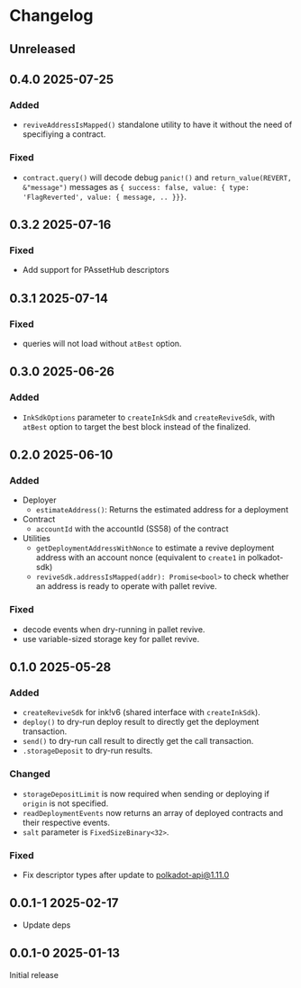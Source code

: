 # Changelog

## Unreleased

## 0.4.0 2025-07-25

### Added

- `reviveAddressIsMapped()` standalone utility to have it without the need of specifiying a contract.

### Fixed

- `contract.query()` will decode debug `panic!()` and `return_value(REVERT, &"message")` messages as `{ success: false, value: { type: 'FlagReverted', value: { message, .. }}}`.

## 0.3.2 2025-07-16

### Fixed

- Add support for PAssetHub descriptors

## 0.3.1 2025-07-14

### Fixed

- queries will not load without `atBest` option.

## 0.3.0 2025-06-26

### Added

- `InkSdkOptions` parameter to `createInkSdk` and `createReviveSdk`, with `atBest` option to target the best block instead of the finalized.

## 0.2.0 2025-06-10

### Added

- Deployer
  - `estimateAddress()`: Returns the estimated address for a deployment
- Contract
  - `accountId` with the accountId (SS58) of the contract
- Utilities
  - `getDeploymentAddressWithNonce` to estimate a revive deployment address with an account nonce (equivalent to `create1` in polkadot-sdk)
  - `reviveSdk.addressIsMapped(addr): Promise<bool>` to check whether an address is ready to operate with pallet revive.

### Fixed

- decode events when dry-running in pallet revive.
- use variable-sized storage key for pallet revive.

## 0.1.0 2025-05-28

### Added

- `createReviveSdk` for ink!v6 (shared interface with `createInkSdk`).
- `deploy()` to dry-run deploy result to directly get the deployment transaction.
- `send()` to dry-run call result to directly get the call transaction.
- `.storageDeposit` to dry-run results.

### Changed

- `storageDepositLimit` is now required when sending or deploying if `origin` is not specified.
- `readDeploymentEvents` now returns an array of deployed contracts and their respective events.
- `salt` parameter is `FixedSizeBinary<32>`.

### Fixed

- Fix descriptor types after update to polkadot-api@1.11.0

## 0.0.1-1 2025-02-17

- Update deps

## 0.0.1-0 2025-01-13

Initial release

